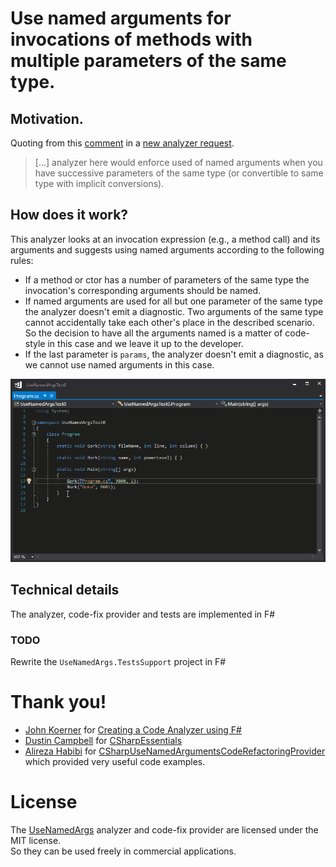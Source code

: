 # Use named arguments for invocations of methods with multiple parameters of the same type.

## Motivation.

Quoting from this [comment](https://github.com/dotnet/roslyn-analyzers/issues/1216#issuecomment-304967649
) in a [new analyzer request](https://github.com/dotnet/roslyn-analyzers/issues/1216#issuecomment-304967649).

> [...] analyzer here would enforce used of named arguments 
> when you have successive parameters of the same type 
> (or convertible to same type with implicit conversions).

## How does it work?

This analyzer looks at an invocation expression (e.g., a method call) and its arguments and suggests using named arguments according to the following rules:
- If a method or ctor has a number of parameters of the same type the invocation's corresponding arguments should be named.
- If named arguments are used for all but one parameter of the same type the analyzer doesn't emit a diagnostic. Two arguments of the same type cannot accidentally take each other's place in the described scenario. So the decision to have all the arguments named is a matter of code-style in this case and we leave it up to the developer.
- If the last parameter is `params`, the analyzer doesn't emit a diagnostic, as we cannot use named arguments in this case.

![The UseNamedArgs analyzer in action](./use-named-args-demo.gif)

## Technical details

The analyzer, code-fix provider and tests are implemented in F#

### TODO
Rewrite the `UseNamedArgs.TestsSupport` project in F#

# Thank you!

- [John Koerner](https://github.com/johnkoerner) for [Creating a Code Analyzer using F#](https://johnkoerner.com/code-analysis/creating-a-code-analyzer-using-f/)
- [Dustin Campbell](https://github.com/DustinCampbell) for [CSharpEssentials](https://github.com/DustinCampbell/CSharpEssentials)
- [Alireza Habibi](https://github.com/alrz) for [CSharpUseNamedArgumentsCodeRefactoringProvider](https://github.com/dotnet/roslyn/blob/master/src/Features/CSharp/Portable/UseNamedArguments/CSharpUseNamedArgumentsCodeRefactoringProvider.cs) which provided very useful code examples.

# License

The [UseNamedArgs](https://github.com/mykolav/use-named-args-fs) analyzer and code-fix provider are licensed under the MIT license.  
So they can be used freely in commercial applications.
